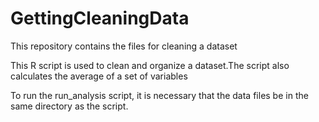 # GettingCleaningData
This repository contains the files for cleaning a dataset

This R script is used to clean and organize a dataset.The script also calculates the average of a set of variables

To run the run_analysis script, it is necessary that the data files be in the same directory as the script.
